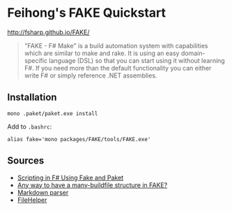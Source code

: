 # Feihong's FAKE Quickstart

http://fsharp.github.io/FAKE/

> "FAKE - F# Make" is a build automation system with capabilities which are similar to make and rake. It is using an easy domain-specific language (DSL) so that you can start using it without learning F#. If you need more than the default functionality you can either write F# or simply reference .NET assemblies.

## Installation

`mono .paket/paket.exe install`

Add to `.bashrc`:

`alias fake='mono packages/FAKE/tools/FAKE.exe'`

## Sources

- [Scripting in F# Using Fake and Paket](https://www.infoq.com/news/2016/12/fsharp-scripting-fake-paket)
- [Any way to have a many-buildfile structure in FAKE?](http://stackoverflow.com/questions/20319061/any-way-to-have-a-many-buildfile-structure-in-fake)
- [Markdown parser](https://tpetricek.github.io/FSharp.Formatting/markdown.html)
- [FileHelper](http://fsharp.github.io/FAKE/apidocs/fake-filehelper.html)
